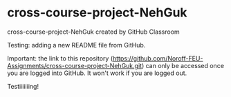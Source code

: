 # cross-course-project-NehGuk

cross-course-project-NehGuk created by GitHub Classroom

Testing: adding a new README file from GitHub.

Important: the link to this repository (https://github.com/Noroff-FEU-Assignments/cross-course-project-NehGuk.git) can only be accessed once you are logged into GitHub. It won't work if you are logged out.

Testiiiiiiing!

